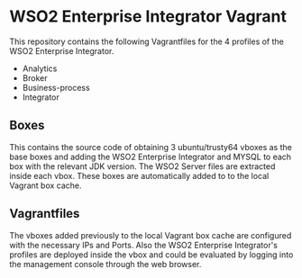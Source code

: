 # WSO2 Enterprise Integrator Vagrant

This repository contains the following Vagrantfiles for the 4 profiles of the WSO2 Enterprise Integrator.

- Analytics
- Broker
- Business-process
- Integrator


## Boxes
This contains the source code of obtaining 3 ubuntu/trusty64 vboxes as the base boxes and adding the WSO2 Enterprise Integrator and MYSQL to each box with the relevant JDK version. The WSO2 Server files are extracted inside each vbox. These boxes are automatically added to to the local Vagrant box cache.

## Vagrantfiles
The vboxes added previously to the local Vagrant box cache are configured with the necessary IPs and Ports. Also the WSO2 Enterprise Integrator's profiles are deployed inside the vbox and could be evaluated by logging into the management console through the web browser.


